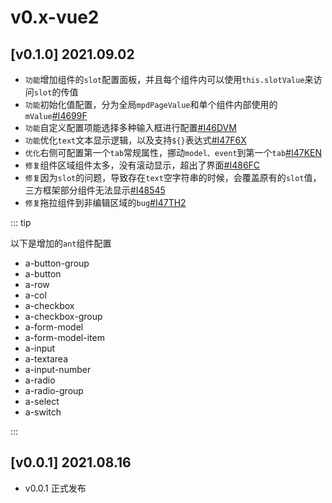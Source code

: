 # v0.x-vue2

## [v0.1.0] 2021.09.02

- `功能`增加组件的`slot`配置面板，并且每个组件内可以使用`this.slotValue`来访问`slot`的传值
- `功能`初始化值配置，分为全局`mpdPageValue`和单个组件内部使用的`mValue`[#I4699F](https://gitee.com/ssssssss-team/magic-page-designer/issues/I4699F)
- `功能`自定义配置项能选择多种输入框进行配置[#I46DVM](https://gitee.com/ssssssss-team/magic-page-designer/issues/I46DVM)
- `功能`优化`text`文本显示逻辑，以及支持`${}`表达式[#I47F6X](https://gitee.com/ssssssss-team/magic-page-designer/issues/I47F6X)
- `优化`右侧可配置第一个`tab`常规属性，挪动`model、event`到第一个`tab`[#I47KEN](https://gitee.com/ssssssss-team/magic-page-designer/issues/I47KEN)
- `修复`组件区域组件太多，没有滚动显示，超出了界面[#I486FC](https://gitee.com/ssssssss-team/magic-page-designer/issues/I486FC)
- `修复`因为`slot`的问题，导致存在`text`空字符串的时候，会覆盖原有的`slot`值，三方框架部分组件无法显示[#I48545](https://gitee.com/ssssssss-team/magic-page-designer/issues/I48545)
- `修复`拖拉组件到非编辑区域的`bug`[#I47TH2](https://gitee.com/ssssssss-team/magic-page-designer/issues/I47TH2)

::: tip

以下是增加的`ant`组件配置

- a-button-group
- a-button
- a-row
- a-col
- a-checkbox
- a-checkbox-group
- a-form-model
- a-form-model-item
- a-input
- a-textarea
- a-input-number
- a-radio
- a-radio-group
- a-select
- a-switch

:::

## [v0.0.1] 2021.08.16

- v0.0.1 正式发布
